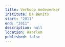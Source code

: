 ```yaml
---
title: Verkoop medewerker
institute: Da Benito
start: "2011"
end: "2011"
description: null
location: Haarlem
published: false
---
```


